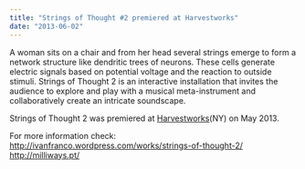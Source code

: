 ```yaml
---
title: "Strings of Thought #2 premiered at Harvestworks"
date: "2013-06-02"
---
```


A woman sits on a chair and from her head several strings emerge to form a network structure like dendritic trees of neurons. These cells generate electric signals based on potential voltage and the reaction to outside stimuli. Strings of Thought 2 is an interactive installation that invites the audience to explore and play with a musical meta-instrument and collaboratively create an intricate soundscape.

Strings of Thought 2 was premiered at [Harvestworks](http://www.harvestworks.org/ "Harvestworks")(NY) on May 2013.

For more information check: http://ivanfranco.wordpress.com/works/strings-of-thought-2/ http://milliways.pt/
